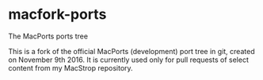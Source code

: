 # macfork-ports
The MacPorts ports tree

This is a fork of the official MacPorts (development) port tree in git, created on November 9th 2016.
It is currently used only for pull requests of select content from my MacStrop repository.
